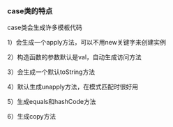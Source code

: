 ### case类的特点

case类会生成许多模板代码

1）会生成一个apply方法，可以不用new关键字来创建实例

2）构造函数的参数默认是val，自动生成访问方法

3）会生成一个默认toString方法

4）默认生成unapply方法，在模式匹配时很好用

5）生成equals和hashCode方法

6）生成copy方法